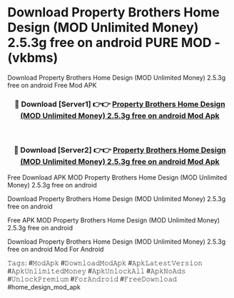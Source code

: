 # Download Property Brothers Home Design (MOD Unlimited Money) 2.5.3g free on android PURE MOD - (vkbms)
Download Property Brothers Home Design (MOD Unlimited Money) 2.5.3g free on android Free Mod APK

<div align="center">
<h3>🔴 Download [Server1] 👉👉 <a href="https://apk-comot.site?title=Property_Brothers_Home_Design_(MOD_Unlimited_Money)_2.5.3g_free_on_android">Property Brothers Home Design (MOD Unlimited Money) 2.5.3g free on android Mod Apk</a></h3><br>

<h3>🔴 Download [Server2] 👉👉 <a href="https://apk-comot.site?title=Property_Brothers_Home_Design_(MOD_Unlimited_Money)_2.5.3g_free_on_android">Property Brothers Home Design (MOD Unlimited Money) 2.5.3g free on android Mod Apk</a></h3>
</div>


Free Download APK MOD Property Brothers Home Design (MOD Unlimited Money) 2.5.3g free on android

Download Property Brothers Home Design (MOD Unlimited Money) 2.5.3g free on android 

Free APK MOD Property Brothers Home Design (MOD Unlimited Money) 2.5.3g free on android 

Download Property Brothers Home Design (MOD Unlimited Money) 2.5.3g free on android Mod For Android

𝚃𝚊𝚐𝚜: #𝙼𝚘𝚍𝙰𝚙𝚔 #𝙳𝚘𝚠𝚗𝚕𝚘𝚊𝚍𝙼𝚘𝚍𝙰𝚙𝚔 #𝙰𝚙𝚔𝙻𝚊𝚝𝚎𝚜𝚝𝚅𝚎𝚛𝚜𝚒𝚘𝚗 #𝙰𝚙𝚔𝚄𝚗𝚕𝚒𝚖𝚒𝚝𝚎𝚍𝙼𝚘𝚗𝚎𝚢 #𝙰𝚙𝚔𝚄𝚗𝚕𝚘𝚌𝚔𝙰𝚕𝚕 #𝙰𝚙𝚔𝙽𝚘𝙰𝚍𝚜 #𝚄𝚗𝚕𝚘𝚌𝚔𝙿𝚛𝚎𝚖𝚒𝚞𝚖 #𝙵𝚘𝚛𝙰𝚗𝚍𝚛𝚘𝚒𝚍 #𝙵𝚛𝚎𝚎𝙳𝚘𝚠𝚗𝚕𝚘𝚊𝚍 #home_design_mod_apk